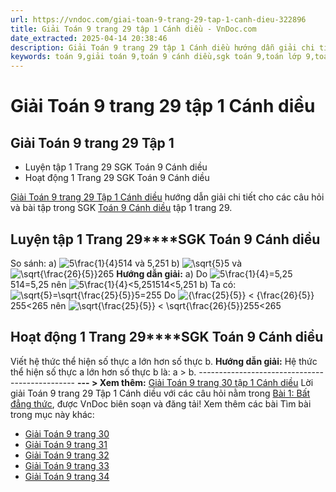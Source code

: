 ```yaml
---
url: https://vndoc.com/giai-toan-9-trang-29-tap-1-canh-dieu-322896
title: Giải Toán 9 trang 29 tập 1 Cánh diều - VnDoc.com
date_extracted: 2025-04-14 20:38:46
description: Giải Toán 9 trang 29 tập 1 Cánh diều hướng dẫn giải chi tiết các câu hỏi và bài tập trong SGK Toán 9 Cánh diều tập 1.
keywords: toán 9,giải toán 9,toán 9 cánh diều,sgk toán 9,toán lớp 9,toán lớp 9 cánh diều,sgk toán 9 cánh diều,toán 9 cd,giải sgk toán 9 cánh diều,toán 9 cánh diều tập 1,giải bài tập toán 9 cánh diều,Toán 9 Bài 1 Bất đẳng thức,Bất đẳng thức,Giải Toán 9 Cánh diều tập 1 trang 29,Giải Toán 9 Cánh diều tập 1 trang 30,Giải Toán 9 Cánh diều tập 1 trang 31,Giải Toán 9 Cánh diều tập 1 trang 32,Giải Toán 9 Cánh diều tập 1 trang 33,toán 9 trang 29,giải toán 9 trang 29,toán 9 trang 29 cánh diều
---
```


# Giải Toán 9 trang 29 tập 1 Cánh diều
## **Giải Toán 9 trang 29 Tập 1**
  * Luyện tập 1 Trang 29 SGK Toán 9 Cánh diều
  * Hoạt động 1 Trang 29 SGK Toán 9 Cánh diều

[Giải Toán 9 trang 29 Tập 1 Cánh diều](<https://vndoc.com/giai-toan-9-trang-29-tap-1-canh-dieu-322896>) hướng dẫn giải chi tiết cho các câu hỏi và bài tập trong SGK [Toán 9 Cánh diều](<https://vndoc.com/toan-9-canh-dieu>) tập 1 trang 29.
## **Luyện tập 1 Trang 29****SGK Toán 9 Cánh diều**
So sánh:
a\) ![5\\frac{1}{4}](https://i.vdoc.vn/data/image/blank.png)514 và 5,251
b\) ![\\sqrt{5}](https://i.vdoc.vn/data/image/blank.png)5 và ![\\sqrt{\\frac{26}{5}}](https://i.vdoc.vn/data/image/blank.png)265
**Hướng dẫn giải:**
a\) Do ![5\\frac{1}{4}=5,25](https://i.vdoc.vn/data/image/blank.png)514=5,25 nên ![5\\frac{1}{4}<5,251](https://i.vdoc.vn/data/image/blank.png)514<5,251
b\) Ta có: ![\\sqrt{5}=\\sqrt{\\frac{25}{5}}](https://i.vdoc.vn/data/image/blank.png)5=255
Do ![{\\frac{25}{5}} <  {\\frac{26}{5}}](https://i.vdoc.vn/data/image/blank.png)255<265 nên ![\\sqrt{\\frac{25}{5}} < \\sqrt{\\frac{26}{5}}](https://i.vdoc.vn/data/image/blank.png)255<265
## **Hoạt động 1 Trang 29****SGK Toán 9 Cánh diều**
Viết hệ thức thể hiện số thực a lớn hơn số thực b.
**Hướng dẫn giải:**
Hệ thức thể hiện số thực a lớn hơn số thực b là: a > b.
\-----------------------------------------------
**\--- > Xem thêm:** [Giải Toán 9 trang 30 tập 1 Cánh diều](<https://vndoc.com/giai-toan-9-trang-30-tap-1-canh-dieu-322898>)
Lời giải Toán 9 trang 29 Tập 1 Cánh diều với các câu hỏi nằm trong [Bài 1: Bất đẳng thức](<https://vndoc.com/toan-9-canh-dieu-bai-1-bat-dang-thuc-321707>), được VnDoc biên soạn và đăng tải\!
Xem thêm các bài Tìm bài trong mục này khác:
  * [Giải Toán 9 trang 30 ](</giai-toan-9-trang-30-tap-1-canh-dieu-322898>)
  * [Giải Toán 9 trang 31](</giai-toan-9-trang-31-tap-1-canh-dieu-322901>)
  * [Giải Toán 9 trang 32](</giai-toan-9-trang-32-tap-1-canh-dieu-322905>)
  * [Giải Toán 9 trang 33](</giai-toan-9-trang-33-tap-1-canh-dieu-322906>)
  * [Giải Toán 9 trang 34](</giai-toan-9-trang-34-tap-1-canh-dieu-322908>)

